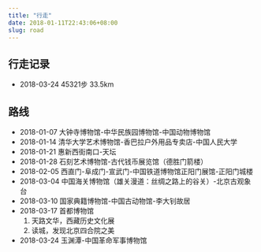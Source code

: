 ```yaml
---
title: "行走"
date: 2018-01-11T22:43:06+08:00
slug: road
---
```


## 行走记录

- 2018-03-24 45321步 33.5km

## 路线

- 2018-01-07 大钟寺博物馆-中华民族园博物馆-中国动物博物馆
- 2018-01-14 清华大学艺术博物馆-香巴拉户外用品专卖店-中国人民大学
- 2018-01-21 惠新西街南口-天坛
- 2018-01-28 石刻艺术博物馆-古代钱币展览馆（德胜门箭楼）
- 2018-02-05 西直门-阜成门-宣武门-中国铁道博物馆正阳门展馆-正阳门城楼
- 2018-03-04 中国海关博物馆（雄关漫道：丝绸之路上的谷关）-北京古观象台
- 2018-03-10 国家典籍博物馆-中国古动物馆-李大钊故居
- 2018-03-17 首都博物馆
    1. 天路文华，西藏历史文化展
    1. 读城，发现北京四合院之美
- 2018-03-24 玉渊潭-中国革命军事博物馆
<!--more-->

